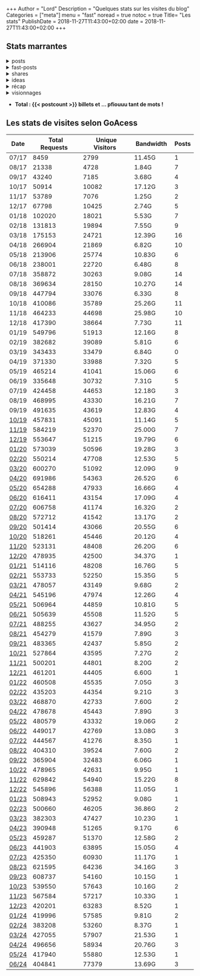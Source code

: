 +++
Author = "Lord"
Description = "Quelques stats sur les visites du blog"
Categories = ["meta"]
menu = "fast"
noread = true
notoc = true
Title= "Les stats"
PublishDate = 2018-11-27T11:43:00+02:00
date = 2018-11-27T11:43:00+02:00
+++
<!-- Désolé pour le code source dégueulasse de cette page -->
## Stats marrantes

<details><summary><span style="color:var(--posts-h1-a);">posts</span></summary>
{{< detailed_stats type="posts" >}}
</details>

<details><summary><span style="color:var(--fast-posts-h1-a);">fast-posts</span></summary>
{{< detailed_stats type="fast-posts" >}}
</details> 

<details><summary><span style="color:var(--shares-h1-a);">shares</span></summary>
{{< detailed_stats type="shares" >}}
</details> 

  <details><summary><span style="color:var(--ideas-h1-a);">ideas</span></summary>
{{< detailed_stats type="ideas" >}}
</details> 

 <details><summary><span style="color:var(--recap-h1-a);">récap</span></summary>
{{< detailed_stats type="recap" >}}
</details> 

<details><summary><span style="color:var(--visionnages-h1-a);">visionnages</span></summary>
{{< detailed_stats type="visionnages" >}}
</details>

  - **Total : {{< postcount >}} billets et … pfiouuu tant de mots !**

## Les stats de visites selon GoAcess


|  Date  |  Total Requests  |  Unique Visitors  |  Bandwidth  | Posts |
|--------|------------------|-------------------|-------------|-------|
|  07/17 |             8459 |              2799 |      11.45G |     1 |
|  08/17 |            21338 |              4728 |       1.84G |     7 |
|  09/17 |            43240 |              7185 |       3.68G |     4 |
|  10/17 |            50914 |             10082 |      17.12G |     3 |
|  11/17 |            53789 |              7076 |       1.25G |     2 |
|  12/17 |            67798 |             10425 |       2.74G |     5 |
|  01/18 |           102020 |             18021 |       5.53G |     7 |
|  02/18 |           131813 |             19894 |       7.55G |     9 |
|  03/18 |           175153 |             24721 |      12.39G |    16 |
|  04/18 |           266904 |             21869 |       6.82G |    10 |
|  05/18 |           213906 |             25774 |      10.83G |     6 |
|  06/18 |           238001 |             22720 |       6.48G |     8 |
|  07/18 |           358872 |             30263 |       9.08G |    14 |
|  08/18 |           369634 |             28150 |      10.27G |    14 |
|  09/18 |           447794 |             33076 |       6.33G |     8 |
|  10/18 |           410086 |             35789 |      25.26G |    11 |
|  11/18 |           464233 |             44698 |      25.98G |    10 |
|  12/18 |           417390 |             38664 |       7.73G |    11 |
|  01/19 |           549796 |             51913 |      12.16G |     8 |
|  02/19 |           382682 |             39089 |       5.81G |     6 |
|  03/19 |           343433 |             33479 |       6.84G |     0 |
|  04/19 |           371330 |             33988 |       7.32G |     5 |
|  05/19 |           465214 |             41041 |      15.06G |     6 |
|  06/19 |           335648 |             30732 |       7.31G |     5 | 4 jours manquants pour cause onduleur hs |
|  07/19 |           424458 |             44653 |      12.18G |     3 |
|  08/19 |           468995 |             43330 |      16.21G |     7 |
|  09/19 |           491635 |             43619 |      12.83G |     4 |
|  [10/19](1910.html) |           457831 |             45091 |      11.14G |     5 |
|  [11/19](1911.html) |           584219 |             52370 |      25.00G |     7 |
|  [12/19](1912.html) |           553647 |             51215 |      19.79G |     6 |
|  [01/20](2001.html) |           573039 |             50596 |      19.28G |     3 |
|  [02/20](2002.html) |           550214 |             47708 |      12.53G |     5 |
|  [03/20](2003.html) |           600270 |             51092 |      12.09G |     9 |
|  [04/20](2004.html) |           691986 |             54363 |      26.52G |     6 |
|  [05/20](2005.html) |           654288 |             47933 |      16.66G |     4 |
|  [06/20](2006.html) |           616411 |             43154 |      17.09G |     4 |
|  [07/20](2007.html) |           606758 |             41174 |      16.32G |     2 |
|  [08/20](2008.html) |           572712 |             41542 |      13.17G |     2 |
|  [09/20](2009.html) |           501414 |             43066 |      20.55G |     6 |
|  [10/20](2010.html) |           518261 |             45446 |      20.12G |     4 |
|  [11/20](2011.html) |           523131 |             48408 |      26.20G |     6 |
|  [12/20](2012.html) |           478935 |             42500 |      34.37G |     1 |
|  [01/21](2101.html) |           514116 |             48208 |      16.76G |     5 |
|  [02/21](2102.html) |           553733 |             52250 |      15.35G |     5 |
|  [03/21](2103.html) |           478057 |             43149 |       9.68G |     2 |
|  [04/21](2104.html) |           545196 |             47974 |      12.26G |     4 |
|  [05/21](2105.html) |           506964 |             44859 |      10.81G |     5 |
|  [06/21](2106.html) |           505639 |             45508 |      11.52G |     5 |
|  [07/21](2107.html) |           488255 |             43627 |      34.95G |     2 |
|  [08/21](2108.html) |           454279 |             41579 |       7.89G |     3 |
|  [09/21](2109.html) |           483365 |             42437 |       5.85G |     2 |
|  [10/21](2110.html) |           527864 |             43595 |       7.27G |     2 |
|  [11/21](2111.html) |           500201 |             44801 |       8.20G |     2 |
|  [12/21](2112.html) |           461201 |             44405 |       6.60G |     1 |
|  [01/22](2201.html) |           460508 |             45535 |       7.05G |     3 |
|  [02/22](2202.html) |           435203 |             44354 |       9.21G |     3 |
|  [03/22](2203.html) |           468870 |             42733 |       7.60G |     2 |
|  [04/22](2204.html) |           478678 |             45443 |       7.89G |     3 |
|  [05/22](2205.html) |           480579 |             43332 |      19.06G |     2 |
|  [06/22](2206.html) |           449017 |             42769 |      13.08G |     3 |
|  [07/22](2207.html) |           444567 |             41276 |       8.35G |     1 |
|  [08/22](2208.html) |           404310 |             39524 |       7.60G |     2 | 2 jours manquants pour coupure de fibre |
|  [09/22](2209.html) |           365904 |             32483 |       6.06G |     1 | 6 jours manquants pour coupure de fibre |
|  [10/22](2210.html) |           478965 |             42631 |       9.95G |     1 |
|  [11/22](2210.html) |           629842 |             54940 |      15.22G |     8 |
|  [12/22](2210.html) |           545896 |             56388 |      11.05G |     1 |
|  [01/23](2301.html) |           508943 |             52952 |       9.08G |     1 |
|  [02/23](2302.html) |           500660 |             46205 |      36.86G |     2 | 2 jours manquants pour coupure fibre
|  [03/23](2303.html) |           382303 |             47427 |      10.23G |     1 |
|  [04/23](2304.html) |           390948 |             51265 |       9.17G |     6 |
|  [05/23](2305.html) |           459287 |             51370 |      12.58G |     2 |
|  [06/23](2306.html) |           441903 |             63895 |      15.05G |     4 |
|  [07/23](2307.html) |           425350 |             60930 |      11.17G |     1 |
|  [08/23](2308.html) |           621595 |             64236 |      34.16G |     3 |
|  [09/23](2309.html) |           608737 |             54160 |      10.15G |     1 |
|  [10/23](2310.html) |           539550 |             57643 |      10.16G |     2 |
|  [11/23](2311.html) |           567584 |             57217 |      10.33G |     1 |
|  [12/23](2312.html) |           420201 |             63283 |       8.52G |     1 |
|  [01/24](2401.html) |           419996 |             57585 |       9.81G |     2 |
|  [02/24](2402.html) |           383208 |             53260 |       8.37G |     1 |
|  [03/24](2403.html) |           427055 |             57907 |      21.53G |     1 |
|  [04/24](2404.html) |           496656 |             58934 |      20.76G |     3 |
|  [05/24](2405.html) |           417940 |             55880 |      12.53G |     1 |
|  [06/24](2406.html) |           404841 |             77379 |      13.69G |     3 |


